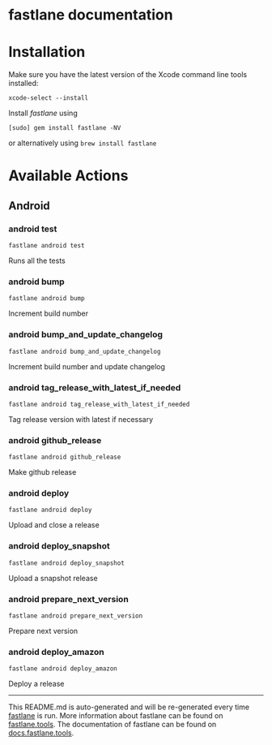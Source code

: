 fastlane documentation
================
# Installation

Make sure you have the latest version of the Xcode command line tools installed:

```
xcode-select --install
```

Install _fastlane_ using
```
[sudo] gem install fastlane -NV
```
or alternatively using `brew install fastlane`

# Available Actions
## Android
### android test
```
fastlane android test
```
Runs all the tests
### android bump
```
fastlane android bump
```
Increment build number
### android bump_and_update_changelog
```
fastlane android bump_and_update_changelog
```
Increment build number and update changelog
### android tag_release_with_latest_if_needed
```
fastlane android tag_release_with_latest_if_needed
```
Tag release version with latest if necessary
### android github_release
```
fastlane android github_release
```
Make github release
### android deploy
```
fastlane android deploy
```
Upload and close a release
### android deploy_snapshot
```
fastlane android deploy_snapshot
```
Upload a snapshot release
### android prepare_next_version
```
fastlane android prepare_next_version
```
Prepare next version
### android deploy_amazon
```
fastlane android deploy_amazon
```
Deploy a release

----

This README.md is auto-generated and will be re-generated every time [fastlane](https://fastlane.tools) is run.
More information about fastlane can be found on [fastlane.tools](https://fastlane.tools).
The documentation of fastlane can be found on [docs.fastlane.tools](https://docs.fastlane.tools).
